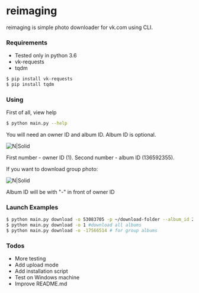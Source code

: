 # reimaging
reimaging is simple photo downloader for vk.com using CLI.
### Requirements
- Tested only in python 3.6
- vk-requests
- tqdm
```sh
$ pip install vk-requests
$ pip install tqdm
```
### Using
First of all, view help
```sh
$ python main.py --help
```
You will need an owner ID and album ID. Album ID is optional.

![N|Solid](https://image.ibb.co/fRpaDo/image.png)

First number - owner ID (1).
Second number - album ID (136592355).

If you want to download group photo:

![N|Solid](https://image.ibb.co/gGoJve/image.png)

Album ID will be with "-" in front of owner ID

### Launch Examples
```sh
$ python main.py download -o 53083705 -p ~/download-folder --album_id 255217256 #download single album of owner by ID`s
$ python main.py download -o 1 #download all albums
$ python main.py download -o -17566514 # for group albums
```

### Todos

 - More testing
 - Add upload mode
 - Add installation script
 - Test on Windows machine
 - Improve README.md



